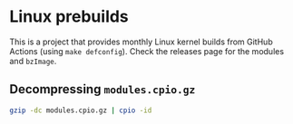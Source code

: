 # Linux prebuilds

This is a project that provides monthly Linux kernel builds from GitHub Actions (using `make defconfig`). Check the releases page for the modules and `bzImage`.

## Decompressing `modules.cpio.gz`

```bash
gzip -dc modules.cpio.gz | cpio -id
```
